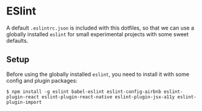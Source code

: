 # ESlint

A default `.eslintrc.json` is included with this dotfiles, so that we can use a globally installed `eslint` for small experimental projects with some sweet defaults.

## Setup

Before using the globally installed `eslint`, you need to install it with some config and plugin packages:

```
$ npm install -g eslint babel-eslint eslint-config-airbnb eslint-plugin-react eslint-plugin-react-native eslint-plugin-jsx-a11y eslint-plugin-import
```
